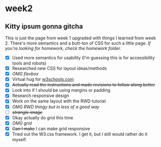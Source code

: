 # week2

## Kitty ipsum gonna gitcha

This is just the page from week 1 upgraded with things I learned from week 2.  There's more semantics and a butt-ton of CSS for such a little page. *If you're looking for homework, check the homework folder.*

- [x] Used more semantics for usability (I'm guessing this is for accessibility tools and robots)
- [x] Researched new CSS for layout ideas/methods
- [x] *OMG flexbox*
- [x] Virtual hug for [w3schools.com](https://w3schools.com)
- [x] ~~Actually read the instructions and made revisions to follow along better~~
- [x] Look into if I should be using margins or padding
- [x] Research responsive design
- [x] Work on the same layout with the RWD tutorial
- [x] *OMG RWD thingy but in less of a good way*
- [ ] ~~*strangle image*~~
- [x] Okay actually do grid this time
- [x] *OMG grid*
- [x] ~~Can I make~~ I can make grid responsive
- [x] Tried out the W3.css framework.  I get it, but I still would rather do it myself.

